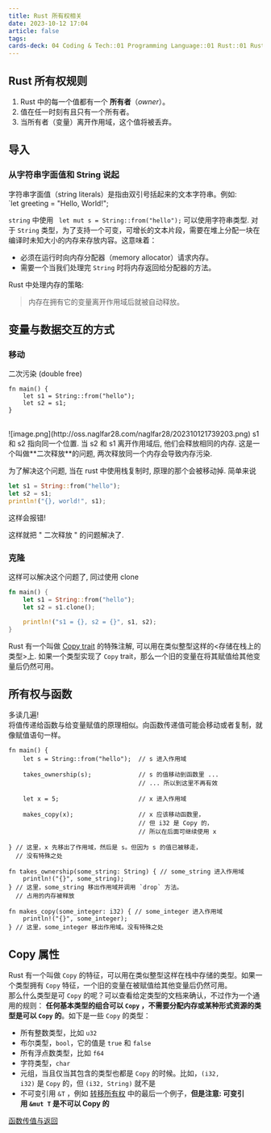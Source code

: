 ```yaml
---
title: Rust 所有权相关
date: 2023-10-12 17:04
article: false
tags:
cards-deck: 04 Coding & Tech::01 Programming Language::01 Rust::01 Rust教学
---
```


## Rust 所有权规则  
1. Rust 中的每一个值都有一个 **所有者**（_owner_）。
2. 值在任一时刻有且只有一个所有者。
3. 当所有者（变量）离开作用域，这个值将被丢弃。

## 导入
### 从字符串字面值和 String 说起

字符串字面值（string literals）是指由双引号括起来的文本字符串。例如:  
`let greeting = "Hello, World!";

`string` 中使用 ` let mut s = String::from("hello");` 可以使用字符串类型. 对于 `String` 类型，为了支持一个可变，可增长的文本片段，需要在堆上分配一块在编译时未知大小的内存来存放内容。这意味着：

- 必须在运行时向内存分配器（memory allocator）请求内存。
- 需要一个当我们处理完 `String` 时将内存返回给分配器的方法。

Rust 中处理内存的策略:

> 内存在拥有它的变量离开作用域后就被自动释放。

## 变量与数据交互的方式

### 移动

二次污染 (double free)  
```
fn main() {
    let s1 = String::from("hello");
    let s2 = s1;
}
```
<br>
![image.png](http://oss.naglfar28.com/naglfar28/202310121739203.png)  
s1 和 s2 指向同一个位置.  
当 s2 和 s1 离开作用域后, 他们会释放相同的内存. 这是一个叫做**二次释放**的问题, 两次释放同一个内存会导致内存污染.


为了解决这个问题, 当在 rust 中使用栈复制时, 原理的那个会被移动掉. 简单来说

```rust
let s1 = String::from("hello"); 
let s2 = s1; 
println!("{}, world!", s1);
```

这样会报错!

这样就把 " 二次释放 " 的问题解决了.

### 克隆

这样可以解决这个问题了, 同过使用 clone

```rust
fn main() {
    let s1 = String::from("hello");
    let s2 = s1.clone();

    println!("s1 = {}, s2 = {}", s1, s2);
}

```

Rust 有一个叫做 [Copy trait](Copy%20trait) 的特殊注解, 可以用在类似整型这样的<存储在栈上的类型>上. 如果一个类型实现了 `Copy` trait，那么一个旧的变量在将其赋值给其他变量后仍然可用。

## 所有权与函数

多读几遍!  
将值传递给函数与给变量赋值的原理相似。向函数传递值可能会移动或者复制，就像赋值语句一样。

```
fn main() {
    let s = String::from("hello");  // s 进入作用域

    takes_ownership(s);             // s 的值移动到函数里 ...
                                    // ... 所以到这里不再有效

    let x = 5;                      // x 进入作用域

    makes_copy(x);                  // x 应该移动函数里，
                                    // 但 i32 是 Copy 的，
                                    // 所以在后面可继续使用 x

} // 这里，x 先移出了作用域，然后是 s。但因为 s 的值已被移走，
  // 没有特殊之处

fn takes_ownership(some_string: String) { // some_string 进入作用域
    println!("{}", some_string);
} // 这里，some_string 移出作用域并调用 `drop` 方法。
  // 占用的内存被释放

fn makes_copy(some_integer: i32) { // some_integer 进入作用域
    println!("{}", some_integer);
} // 这里，some_integer 移出作用域。没有特殊之处
```

## Copy 属性
Rust 有一个叫做 `Copy` 的特征，可以用在类似整型这样在栈中存储的类型。如果一个类型拥有 `Copy` 特征，一个旧的变量在被赋值给其他变量后仍然可用。  
那么什么类型是可 `Copy` 的呢？可以查看给定类型的文档来确认，不过作为一个通用的规则： **任何基本类型的组合可以 `Copy` ，不需要分配内存或某种形式资源的类型是可以 `Copy` 的**。如下是一些 `Copy` 的类型：  
 
- 所有整数类型，比如 `u32`
- 布尔类型，`bool`，它的值是 `true` 和 `false`
- 所有浮点数类型，比如 `f64`
- 字符类型，`char`
- 元组，当且仅当其包含的类型也都是 `Copy` 的时候。比如，`(i32, i32)` 是 `Copy` 的，但 `(i32, String)` 就不是
- 不可变引用 `&T` ，例如 [转移所有权](https://course.rs/basic/ownership/ownership.html#%E8%BD%AC%E7%A7%BB%E6%89%80%E6%9C%89%E6%9D%83) 中的最后一个例子，**但是注意: 可变引用 `&mut T` 是不可以 Copy 的**  


[函数传值与返回](https://course.rs/basic/ownership/ownership.html#%E5%87%BD%E6%95%B0%E4%BC%A0%E5%80%BC%E4%B8%8E%E8%BF%94%E5%9B%9E)
